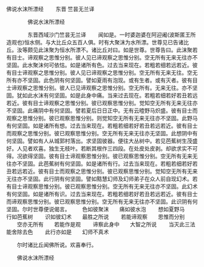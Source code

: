   佛说水沫所漂经
　　东晋 竺昙无兰译




　　　　佛说水沫所漂经

　　　　东晋西域沙门竺昙无兰译
　　闻如是。一时婆迦婆在阿迎阇(波斯匿王所造观也)恒水侧。与大比丘众五百人俱。时有大聚沫为水所漂。世尊见已告诸比丘。汝等颇见此沫聚为恒水所漂不。诸比丘对曰。如是世尊。世尊告曰。此沫聚若有目士。谛观察之思惟分别。彼人见已谛观察之思惟分别。空无所有无来无往亦不坚固。此水聚沫何可依怙。如是诸所有色。过去当来现在。若粗若细若远若近。彼有目士谛观察之思惟分别。彼人见已谛观察之思惟分别。空无所有无来无往。空无所有亦不坚固。此色阴有何坚固。譬如夏雨有泡现。或有生者。或有灭者。彼有目士谛观察之思惟分别。彼人已见谛观察之思惟分别。空无所有。无来无往。亦不坚固。犹如此水沫有何坚固。如是此身中痛。当来过去现在。若粗若细若好若丑若远若近。彼有目士谛观察之思惟分别。彼已观察思惟分别。觉知空无所有无来无往亦不坚固。此痛阴中有何坚固。譬若夏后日日正中。无有云曀野马炽盛。彼有目士而观察之思惟分别。彼已观察思惟分别。则觉知空无所有无来无往亦不坚固。此野马有何坚固。如是诸所有想。过去当来现在。若粗若细若好若丑若远若近。彼有目士而观察之思惟分别。彼已观察思惟分别。空无所有无来无往亦无坚固。此想阴中有何坚固。譬如有人从城郭村落出。求坚固彼器。便往大丛树中。若见芭蕉树生茂盛好。人见者欢喜。独生无枝叶。若断其根作三四段。在处皮处皮剥。却欲求实不可得。况欲得坚固。彼有目士谛观察思惟分别。彼已观察思惟分别。空无所有无来无往亦不坚固。此芭蕉树有何坚固。如是诸所有行。过去当来现在。若粗若细若好若丑若远若近。彼有目士而观察之思惟分别。彼已观察思惟分别。觉知空无所有无来无往亦不坚固。此行阴有何坚固。譬如黠慧幻师及幻师弟子在众人前自现幻术。若有目士谛观察思惟分别。彼已观察思惟分别。空无所有无来无往亦不坚固。此幻术有何坚固。如是诸所有识。过去当来现在。若粗若细若好若丑若远若近。彼有目士而谛观察思惟分别。彼已观察思惟分别。空无所有无来无往亦不坚固。此识阴有何坚固。尔时世尊便说偈言。
　　色如彼聚沫　　痛如彼水泡
　　想如夏野马　　行如芭蕉树
　　识如彼幻术　　最胜之所说
　　若能谛观察　　思惟而分别
　　空亦无所有　　若能作是观
　　谛察此身中　　大智之所说
　　当灭此三法　　能舍除去色
　　此行亦如是　　幻师不真术

　　尔时诸比丘闻佛所说。欢喜奉行。

　　佛说水沫所漂经


